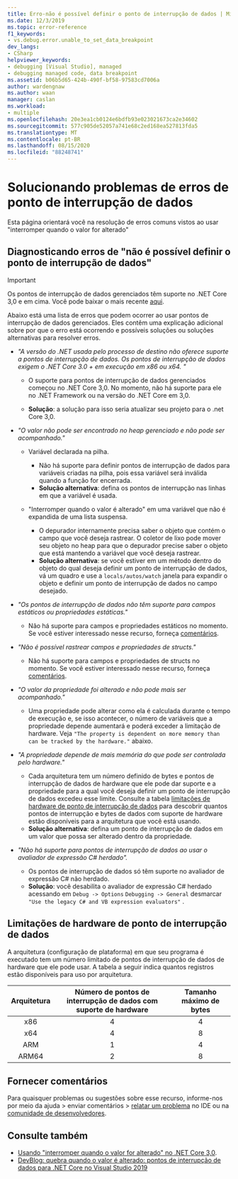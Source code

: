 ```yaml
---
title: Erro-não é possível definir o ponto de interrupção de dados | Microsoft Docs
ms.date: 12/3/2019
ms.topic: error-reference
f1_keywords:
- vs.debug.error.unable_to_set_data_breakpoint
dev_langs:
- CSharp
helpviewer_keywords:
- debugging [Visual Studio], managed
- debugging managed code, data breakpoint
ms.assetid: b06b5d65-424b-490f-bf58-97583cd7006a
author: wardengnaw
ms.author: waan
manager: caslan
ms.workload:
- multiple
ms.openlocfilehash: 20e3ea1cb0124e6bdfb93e023021673ca2e34602
ms.sourcegitcommit: 577c905de52057a741e68c2ed168ea527813fda5
ms.translationtype: MT
ms.contentlocale: pt-BR
ms.lasthandoff: 08/15/2020
ms.locfileid: "88248741"
---
```

# <a name="troubleshooting-data-breakpoint-errors"></a>Solucionando problemas de erros de ponto de interrupção de dados
Esta página orientará você na resolução de erros comuns vistos ao usar "interromper quando o valor for alterado"

## <a name="diagnosing-unable-to-set-data-breakpoint-errors"></a>Diagnosticando erros de "não é possível definir o ponto de interrupção de dados"
> [!IMPORTANT]
> Os pontos de interrupção de dados gerenciados têm suporte no .NET Core 3,0 e em cima. Você pode baixar o mais recente [aqui](https://dotnet.microsoft.com/download).

Abaixo está uma lista de erros que podem ocorrer ao usar pontos de interrupção de dados gerenciados. Eles contêm uma explicação adicional sobre por que o erro está ocorrendo e possíveis soluções ou soluções alternativas para resolver erros.

- *"A versão do .NET usada pelo processo de destino não oferece suporte a pontos de interrupção de dados. Os pontos de interrupção de dados exigem o .NET Core 3.0 + em execução em x86 ou x64. "*

  - O suporte para pontos de interrupção de dados gerenciados começou no .NET Core 3,0. No momento, não há suporte para ele no .NET Framework ou na versão do .NET Core em 3,0. 
    
  - **Solução**: a solução para isso seria atualizar seu projeto para o .net Core 3,0.

- *"O valor não pode ser encontrado no heap gerenciado e não pode ser acompanhado."*
  - Variável declarada na pilha.
    - Não há suporte para definir pontos de interrupção de dados para variáveis criadas na pilha, pois essa variável será inválida quando a função for encerrada.
    - **Solução alternativa**: defina os pontos de interrupção nas linhas em que a variável é usada.

  - "Interromper quando o valor é alterado" em uma variável que não é expandida de uma lista suspensa.
    - O depurador internamente precisa saber o objeto que contém o campo que você deseja rastrear. O coletor de lixo pode mover seu objeto no heap para que o depurador precise saber o objeto que está mantendo a variável que você deseja rastrear. 
    - **Solução alternativa**: se você estiver em um método dentro do objeto do qual deseja definir um ponto de interrupção de dados, vá um quadro e use a `locals/autos/watch` janela para expandir o objeto e definir um ponto de interrupção de dados no campo desejado.

- *"Os pontos de interrupção de dados não têm suporte para campos estáticos ou propriedades estáticas."*
    
  - Não há suporte para campos e propriedades estáticos no momento. Se você estiver interessado nesse recurso, forneça [comentários](#provide-feedback).

- *"Não é possível rastrear campos e propriedades de structs."*

  - Não há suporte para campos e propriedades de structs no momento. Se você estiver interessado nesse recurso, forneça [comentários](#provide-feedback).

- *"O valor da propriedade foi alterado e não pode mais ser acompanhado."*

  - Uma propriedade pode alterar como ela é calculada durante o tempo de execução e, se isso acontecer, o número de variáveis que a propriedade depende aumentará e poderá exceder a limitação de hardware. Veja `"The property is dependent on more memory than can be tracked by the hardware."` abaixo.

- *"A propriedade depende de mais memória do que pode ser controlada pelo hardware."*
    
  - Cada arquitetura tem um número definido de bytes e pontos de interrupção de dados de hardware que ele pode dar suporte e a propriedade para a qual você deseja definir um ponto de interrupção de dados excedeu esse limite. Consulte a tabela [limitações de hardware de ponto de interrupção de dados](#data-breakpoint-hardware-limitations) para descobrir quantos pontos de interrupção e bytes de dados com suporte de hardware estão disponíveis para a arquitetura que você está usando. 
  - **Solução alternativa**: defina um ponto de interrupção de dados em um valor que possa ser alterado dentro da propriedade.

- *"Não há suporte para pontos de interrupção de dados ao usar o avaliador de expressão C# herdado".*

  - Os pontos de interrupção de dados só têm suporte no avaliador de expressão C# não herdado. 
  - **Solução**: você desabilita o avaliador de expressão C# herdado acessando em `Debug -> Options` `Debugging -> General` desmarcar `"Use the legacy C# and VB expression evaluators"` .

## <a name="data-breakpoint-hardware-limitations"></a>Limitações de hardware de ponto de interrupção de dados

A arquitetura (configuração de plataforma) em que seu programa é executado tem um número limitado de pontos de interrupção de dados de hardware que ele pode usar. A tabela a seguir indica quantos registros estão disponíveis para uso por arquitetura.

| Arquitetura | Número de pontos de interrupção de dados com suporte de hardware | Tamanho máximo de bytes|
| :-------------: |:-------------:| :-------------:|
| x86 | 4 | 4 |
| x64 | 4 | 8 |
| ARM | 1 | 4 |
| ARM64 | 2 | 8 |

## <a name="provide-feedback"></a>Fornecer comentários

Para quaisquer problemas ou sugestões sobre esse recurso, informe-nos por meio da ajuda > enviar comentários > [relatar um problema](../ide/how-to-report-a-problem-with-visual-studio.md) no IDE ou na [comunidade de desenvolvedores](https://developercommunity.visualstudio.com/).

## <a name="see-also"></a>Consulte também

- [Usando "interromper quando o valor for alterado" no .NET Core 3,0](using-breakpoints.md#BKMK_set_a_data_breakpoint_native_cplusplus).
- [DevBlog: quebra quando o valor é alterado: pontos de interrupção de dados para .NET Core no Visual Studio 2019](https://devblogs.microsoft.com/visualstudio/break-when-value-changes-data-breakpoints-for-net-core-in-visual-studio-2019/)
